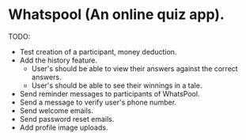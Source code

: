 # Whatspool (An online quiz app).

TODO:

- Test creation of a participant, money deduction.
- Add the history feature.
  - User's should be able to view their answers against the correct answers.
  - User's should be able to see their winnings in a tale.
- Send reminder messages to participants of WhatsPool.
- Send a message to verify user's phone number.
- Send welcome emails.
- Send password reset emails.
- Add profile image uploads.
